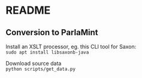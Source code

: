 # README

## Conversion to ParlaMint
Install an XSLT processor, eg. this CLI tool for Saxon:  
`sudo apt install libsaxonb-java`



Download source data  
`python scripts/get_data.py`









